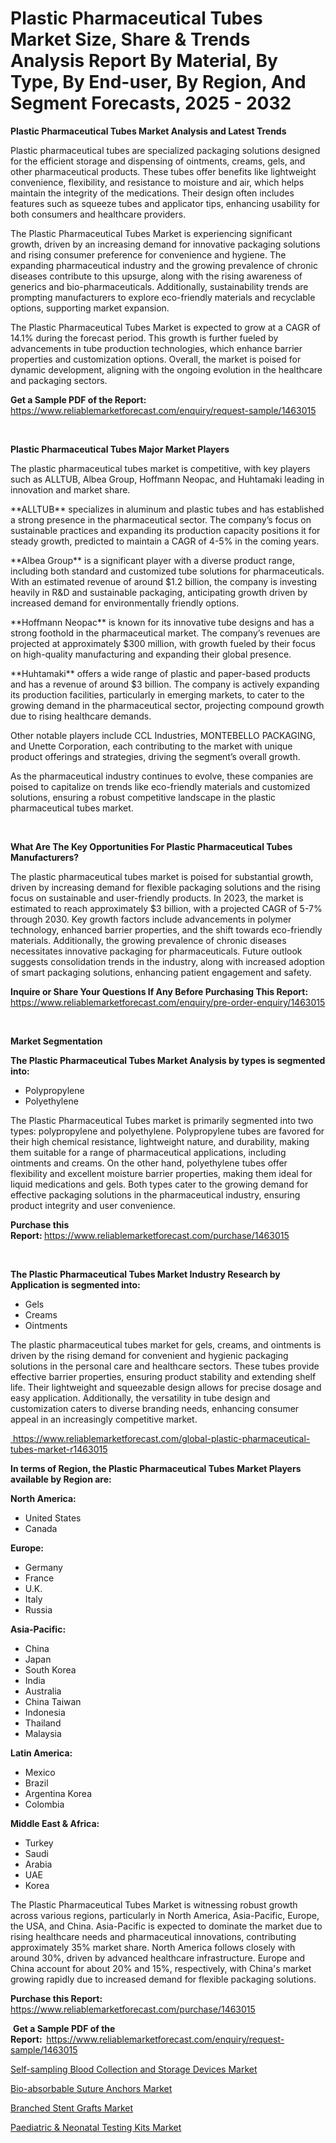 <p><h1>Plastic Pharmaceutical Tubes Market Size, Share & Trends Analysis Report By Material, By Type, By End-user, By Region, And Segment Forecasts, 2025 - 2032</h1></p><p><strong>Plastic Pharmaceutical Tubes Market Analysis and Latest Trends</strong></p>
<p><p>Plastic pharmaceutical tubes are specialized packaging solutions designed for the efficient storage and dispensing of ointments, creams, gels, and other pharmaceutical products. These tubes offer benefits like lightweight convenience, flexibility, and resistance to moisture and air, which helps maintain the integrity of the medications. Their design often includes features such as squeeze tubes and applicator tips, enhancing usability for both consumers and healthcare providers.</p><p>The Plastic Pharmaceutical Tubes Market is experiencing significant growth, driven by an increasing demand for innovative packaging solutions and rising consumer preference for convenience and hygiene. The expanding pharmaceutical industry and the growing prevalence of chronic diseases contribute to this upsurge, along with the rising awareness of generics and bio-pharmaceuticals. Additionally, sustainability trends are prompting manufacturers to explore eco-friendly materials and recyclable options, supporting market expansion.</p><p>The Plastic Pharmaceutical Tubes Market is expected to grow at a CAGR of 14.1% during the forecast period. This growth is further fueled by advancements in tube production technologies, which enhance barrier properties and customization options. Overall, the market is poised for dynamic development, aligning with the ongoing evolution in the healthcare and packaging sectors.</p></p>
<p><strong>Get a Sample PDF of the Report:&nbsp;</strong> <a href="https://www.reliablemarketforecast.com/enquiry/request-sample/1463015?utm_campaign=1080&utm_medium=2&utm_source=Github&utm_content=ia&utm_term=05032025&utm_id=plastic-pharmaceutical-tubes">https://www.reliablemarketforecast.com/enquiry/request-sample/1463015</a></p>
<p>&nbsp;</p>
<p><strong>Plastic Pharmaceutical Tubes Major Market Players</strong></p>
<p><p>The plastic pharmaceutical tubes market is competitive, with key players such as ALLTUB, Albea Group, Hoffmann Neopac, and Huhtamaki leading in innovation and market share. </p><p>**ALLTUB** specializes in aluminum and plastic tubes and has established a strong presence in the pharmaceutical sector. The company’s focus on sustainable practices and expanding its production capacity positions it for steady growth, predicted to maintain a CAGR of 4-5% in the coming years.</p><p>**Albea Group** is a significant player with a diverse product range, including both standard and customized tube solutions for pharmaceuticals. With an estimated revenue of around $1.2 billion, the company is investing heavily in R&D and sustainable packaging, anticipating growth driven by increased demand for environmentally friendly options.</p><p>**Hoffmann Neopac** is known for its innovative tube designs and has a strong foothold in the pharmaceutical market. The company’s revenues are projected at approximately $300 million, with growth fueled by their focus on high-quality manufacturing and expanding their global presence.</p><p>**Huhtamaki** offers a wide range of plastic and paper-based products and has a revenue of around $3 billion. The company is actively expanding its production facilities, particularly in emerging markets, to cater to the growing demand in the pharmaceutical sector, projecting compound growth due to rising healthcare demands.</p><p>Other notable players include CCL Industries, MONTEBELLO PACKAGING, and Unette Corporation, each contributing to the market with unique product offerings and strategies, driving the segment’s overall growth. </p><p>As the pharmaceutical industry continues to evolve, these companies are poised to capitalize on trends like eco-friendly materials and customized solutions, ensuring a robust competitive landscape in the plastic pharmaceutical tubes market.</p></p>
<p>&nbsp;</p>
<p><strong>What Are The Key Opportunities For Plastic Pharmaceutical Tubes Manufacturers?</strong></p>
<p><p>The plastic pharmaceutical tubes market is poised for substantial growth, driven by increasing demand for flexible packaging solutions and the rising focus on sustainable and user-friendly products. In 2023, the market is estimated to reach approximately $3 billion, with a projected CAGR of 5-7% through 2030. Key growth factors include advancements in polymer technology, enhanced barrier properties, and the shift towards eco-friendly materials. Additionally, the growing prevalence of chronic diseases necessitates innovative packaging for pharmaceuticals. Future outlook suggests consolidation trends in the industry, along with increased adoption of smart packaging solutions, enhancing patient engagement and safety.</p></p>
<p><strong>Inquire or Share Your Questions If Any Before Purchasing This Report:</strong> <a href="https://www.reliablemarketforecast.com/enquiry/pre-order-enquiry/1463015?utm_campaign=1080&utm_medium=2&utm_source=Github&utm_content=ia&utm_term=05032025&utm_id=plastic-pharmaceutical-tubes">https://www.reliablemarketforecast.com/enquiry/pre-order-enquiry/1463015</a></p>
<p>&nbsp;</p>
<p><strong>Market Segmentation</strong></p>
<p><strong>The Plastic Pharmaceutical Tubes Market Analysis by types is segmented into:</strong></p>
<p><ul><li>Polypropylene</li><li>Polyethylene</li></ul></p>
<p><p>The Plastic Pharmaceutical Tubes market is primarily segmented into two types: polypropylene and polyethylene. Polypropylene tubes are favored for their high chemical resistance, lightweight nature, and durability, making them suitable for a range of pharmaceutical applications, including ointments and creams. On the other hand, polyethylene tubes offer flexibility and excellent moisture barrier properties, making them ideal for liquid medications and gels. Both types cater to the growing demand for effective packaging solutions in the pharmaceutical industry, ensuring product integrity and user convenience.</p></p>
<p><strong>Purchase this Report:&nbsp;</strong><a href="https://www.reliablemarketforecast.com/purchase/1463015?utm_campaign=1080&utm_medium=2&utm_source=Github&utm_content=ia&utm_term=05032025&utm_id=plastic-pharmaceutical-tubes">https://www.reliablemarketforecast.com/purchase/1463015</a></p>
<p>&nbsp;</p>
<p><strong>The Plastic Pharmaceutical Tubes Market Industry Research by Application is segmented into:</strong></p>
<p><ul><li>Gels</li><li>Creams</li><li>Ointments</li></ul></p>
<p><p>The plastic pharmaceutical tubes market for gels, creams, and ointments is driven by the rising demand for convenient and hygienic packaging solutions in the personal care and healthcare sectors. These tubes provide effective barrier properties, ensuring product stability and extending shelf life. Their lightweight and squeezable design allows for precise dosage and easy application. Additionally, the versatility in tube design and customization caters to diverse branding needs, enhancing consumer appeal in an increasingly competitive market.</p></p>
<p><a href="https://www.reliablemarketforecast.com/global-plastic-pharmaceutical-tubes-market-r1463015?utm_campaign=1080&utm_medium=2&utm_source=Github&utm_content=ia&utm_term=05032025&utm_id=plastic-pharmaceutical-tubes">&nbsp;https://www.reliablemarketforecast.com/global-plastic-pharmaceutical-tubes-market-r1463015</a></p>
<p><strong>In terms of Region, the Plastic Pharmaceutical Tubes Market Players available by Region are:</strong></p>
<p>
    <p> <strong> North America: </strong>
        <ul>
            <li>United States</li>
            <li>Canada</li>
        </ul>
        </p> 
    <p> <strong> Europe: </strong>
        <ul>
            <li>Germany</li>
            <li>France</li>
            <li>U.K.</li>
            <li>Italy</li>
            <li>Russia</li>
        </ul>
        </p> 
    <p> <strong> Asia-Pacific: </strong>
        <ul>
            <li>China</li>
            <li>Japan</li>
            <li>South Korea</li>
            <li>India</li>
            <li>Australia</li>
            <li>China Taiwan</li>
            <li>Indonesia</li>
            <li>Thailand</li>
            <li>Malaysia</li>
        </ul>
        </p> 
    <p> <strong> Latin America: </strong>
        <ul>
            <li>Mexico</li>
            <li>Brazil</li>
            <li>Argentina Korea</li>
            <li>Colombia</li>
        </ul>
        </p> 
    <p> <strong> Middle East & Africa: </strong>
        <ul>
            <li>Turkey</li>
            <li>Saudi</li>
            <li>Arabia</li>
            <li>UAE</li>
            <li>Korea</li>
        </ul>
    </p>
    </p>
<p><p>The Plastic Pharmaceutical Tubes Market is witnessing robust growth across various regions, particularly in North America, Asia-Pacific, Europe, the USA, and China. Asia-Pacific is expected to dominate the market due to rising healthcare needs and pharmaceutical innovations, contributing approximately 35% market share. North America follows closely with around 30%, driven by advanced healthcare infrastructure. Europe and China account for about 20% and 15%, respectively, with China's market growing rapidly due to increased demand for flexible packaging solutions.</p></p>
<p><strong>Purchase this Report: </strong><a href="https://www.reliablemarketforecast.com/purchase/1463015?utm_campaign=1080&utm_medium=2&utm_source=Github&utm_content=ia&utm_term=05032025&utm_id=plastic-pharmaceutical-tubes">https://www.reliablemarketforecast.com/purchase/1463015</a></p>
<p>&nbsp;<strong>Get a Sample PDF of the Report:&nbsp;&nbsp;</strong><a href="https://www.reliablemarketforecast.com/enquiry/request-sample/1463015?utm_campaign=1080&utm_medium=2&utm_source=Github&utm_content=ia&utm_term=05032025&utm_id=plastic-pharmaceutical-tubes">https://www.reliablemarketforecast.com/enquiry/request-sample/1463015</a></p>
<p><strong></strong></p>
<p><p><a href="https://github.com/eimutelufta/Market-Research-Report-List-1/blob/main/self-sampling-blood-collection-and-storage-devices-market.md?utm_campaign=1080&utm_medium=2&utm_source=Github&utm_content=ia&utm_term=05032025&utm_id=plastic-pharmaceutical-tubes">Self-sampling Blood Collection and Storage Devices Market</a></p><p><a href="https://github.com/vespigeakexc/Market-Research-Report-List-1/blob/main/bio-absorbable-suture-anchors-market.md?utm_campaign=1080&utm_medium=2&utm_source=Github&utm_content=ia&utm_term=05032025&utm_id=plastic-pharmaceutical-tubes">Bio-absorbable Suture Anchors Market</a></p><p><a href="https://github.com/afghatakito29/Market-Research-Report-List-1/blob/main/branched-stent-grafts-market.md?utm_campaign=1080&utm_medium=2&utm_source=Github&utm_content=ia&utm_term=05032025&utm_id=plastic-pharmaceutical-tubes">Branched Stent Grafts Market</a></p><p><a href="https://github.com/gdfhhhj/Market-Research-Report-List-7/blob/main/paediatric-neonatal-testing-kits-market.md?utm_campaign=1080&utm_medium=2&utm_source=Github&utm_content=ia&utm_term=05032025&utm_id=plastic-pharmaceutical-tubes">Paediatric & Neonatal Testing Kits Market</a></p></p>